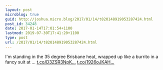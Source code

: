 ```yaml
---
layout: post
microblog: true
guid: http://joshua.micro.blog/2017/01/14/t820148919053287424.html
post_id: 34248
date: 2017-01-14T17:01:54+1100
lastmod: 2019-07-30T17:41:20+1100
type: post
url: /2017/01/14/t820148919053287424.html
---
```

I'm standing in the 35 degree Brisbane heat, wrapped up like a burrito in a fancy suit at … [t.co/D3ZSR3NpK...](https://t.co/D3ZSR3NpKD) [t.co/1926oJKAH...](https://t.co/1926oJKAH8)
